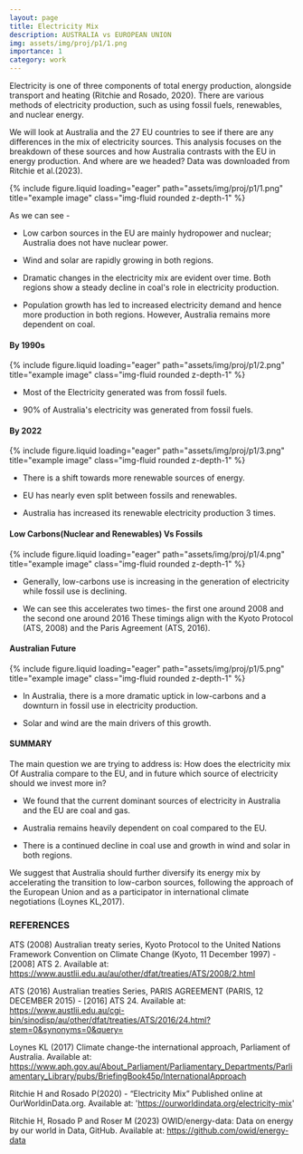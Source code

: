 ```yaml
---
layout: page
title: Electricity Mix
description: AUSTRALIA vs EUROPEAN UNION
img: assets/img/proj/p1/1.png
importance: 1
category: work 
---
```


Electricity is one of three components of total energy production, alongside transport and heating (Ritchie and Rosado, 2020). There are various methods of electricity production, such as using fossil fuels, renewables, and nuclear energy.

We will look at Australia and the 27 EU countries to see if there are any differences in the mix of electricity sources. This analysis focuses on the breakdown of these sources and how Australia contrasts with the EU in energy production. And where are we headed? Data was downloaded from Ritchie et al.(2023).

<div class="row">
    <div class="col-sm mt-3 mt-md-0">
        {% include figure.liquid loading="eager" path="assets/img/proj/p1/1.png" title="example image" class="img-fluid rounded z-depth-1" %}
    </div>
</div>

As we can see -
- Low carbon sources in the EU are mainly hydropower and nuclear; Australia does not have nuclear power.

- Wind and solar are rapidly growing in both regions.

- Dramatic changes in the electricity mix are evident over time. Both regions show a steady decline in coal's role in electricity production.

- Population growth has led to increased electricity demand and hence more production in both regions. However, Australia remains more dependent on coal.

#### By 1990s

<div class="row">
    <div class="col-sm mt-3 mt-md-0">
        {% include figure.liquid loading="eager" path="assets/img/proj/p1/2.png" title="example image" class="img-fluid rounded z-depth-1" %}
    </div>
</div>

- Most of the Electricity generated was from fossil fuels.

- 90% of Australia's electricity was generated from fossil fuels.

#### By 2022

<div class="row">
    <div class="col-sm mt-3 mt-md-0">
        {% include figure.liquid loading="eager" path="assets/img/proj/p1/3.png" title="example image" class="img-fluid rounded z-depth-1" %}
    </div>
</div>

- There is a shift towards more renewable sources of energy.

- EU has nearly even split between fossils and renewables.

- Australia has increased its renewable electricity production 3 times.

#### Low Carbons(Nuclear and Renewables) Vs Fossils

<div class="row">
    <div class="col-sm mt-3 mt-md-0">
        {% include figure.liquid loading="eager" path="assets/img/proj/p1/4.png" title="example image" class="img-fluid rounded z-depth-1" %}
    </div>
</div>

- Generally, low-carbons use is increasing in the generation of electricity while fossil use is declining.

- We can see this accelerates two times- the first one around 2008 and the second one around 2016
These timings align with the Kyoto Protocol (ATS, 2008) and the Paris Agreement (ATS, 2016).

#### Australian Future

<div class="row">
    <div class="col-sm mt-3 mt-md-0">
        {% include figure.liquid loading="eager" path="assets/img/proj/p1/5.png" title="example image" class="img-fluid rounded z-depth-1" %}
    </div>
</div>

- In Australia, there is a more dramatic uptick in low-carbons and a downturn in fossil use in electricity production.

- Solar and wind are the main drivers of this growth.

#### SUMMARY

The main question we are trying to address is: How does the electricity mix Of Australia compare to the EU, and in future which source of electricity should we invest more in?

- We found that the current dominant sources of electricity in Australia and the EU are coal and gas.

- Australia remains heavily dependent on coal compared to the EU.

- There is a continued decline in coal use and growth in wind and solar in both regions.

We suggest that Australia should further diversify its energy mix by accelerating the transition to low-carbon sources, following the approach of the European Union and as a participator in international climate negotiations (Loynes KL,2017).

### REFERENCES

ATS (2008) Australian treaty series, Kyoto Protocol to the United Nations Framework Convention on Climate Change (Kyoto, 11 December 1997) - [2008] ATS 2. Available at: https://www.austlii.edu.au/au/other/dfat/treaties/ATS/2008/2.html

ATS (2016) Australian treaties Series, PARIS AGREEMENT (PARIS, 12 DECEMBER 2015) - [2016] ATS 24. Available at: https://www.austlii.edu.au/cgi-bin/sinodisp/au/other/dfat/treaties/ATS/2016/24.html?stem=0&synonyms=0&query=

Loynes KL (2017) Climate change-the international approach, Parliament of Australia. Available at: https://www.aph.gov.au/About_Parliament/Parliamentary_Departments/Parliamentary_Library/pubs/BriefingBook45p/InternationalApproach

Ritchie H and Rosado P(2020) - “Electricity Mix” Published online at OurWorldinData.org. Available at: 'https://ourworldindata.org/electricity-mix' 

Ritchie H, Rosado P and Roser M (2023) OWID/energy-data: Data on energy by our world in Data, GitHub. Available at: https://github.com/owid/energy-data